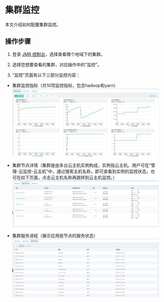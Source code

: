 # 集群监控

本文介绍如何配置集群监控。

## 操作步骤
1. 登录 [JMR 控制台](https://xdata.jdcloud.com/rmgr/resources/res-manage/custom-resources.html#/)，选择查看哪个地域下的集群。

2. 选择您想要查看的集群，对应操作中的“监控”。

3. “监控”页面有以下三部分监控内容：
 - 集群监控指标（共10项监控指标，包含hadoop和yarn）
 ![](../../../../image/jmr/monitor-1.jpg)
 
 - 集群节点详情（集群是由多台云主机实例构成，实例指云主机。用户可在“管理-云监控-云主机”中，通过搜索主机名称，即可查看到实例的监控状态。也可在如下页面，点击云主机名称再跳转到云主机监控。）
 ![](../../../../image/jmr/monitor-2.jpg)
 
 - 集群服务进程（展示应用层节点的服务状态）
 ![](../../../../image/jmr/monitor-3.jpg)
 
 



	   


